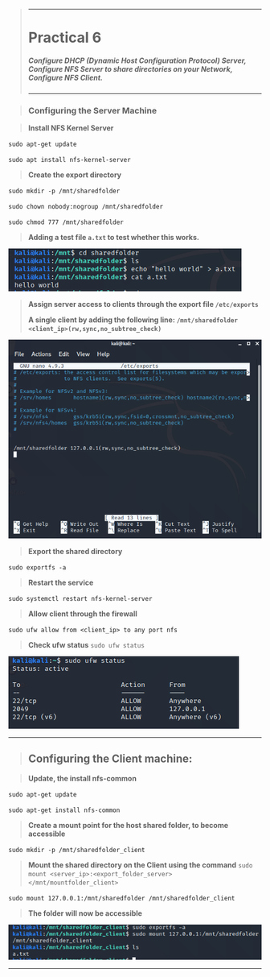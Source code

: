 >---
> # **Practical 6**
> ##### Configure DHCP (Dynamic Host Configuration Protocol) Server, Configure NFS Server to share directories on your Network, Configure NFS Client.
>---

> ### **Configuring the Server Machine**

> **Install NFS Kernel Server**

`sudo apt-get update`

`sudo apt install nfs-kernel-server`

> **Create the export directory**

`sudo mkdir -p /mnt/sharedfolder`

`sudo chown nobody:nogroup /mnt/sharedfolder`

`sudo chmod 777 /mnt/sharedfolder`

> **Adding a test file `a.txt` to test whether this works.**

![Image](https://raw.githubusercontent.com/keane3pereira/LSA_Pracs/master/res/prac4/atxt.PNG)

> **Assign server access to clients through the export file `/etc/exports`**
> 
> **A single client by adding the following line:
`/mnt/sharedfolder <client_ip>(rw,sync,no_subtree_check)`**

![Image](https://raw.githubusercontent.com/keane3pereira/LSA_Pracs/master/res/prac4/etcexports.PNG)

> **Export the shared directory**

`sudo exportfs -a`

> **Restart the service**

`sudo systemctl restart nfs-kernel-server`

> **Allow client through the firewall**

`sudo ufw allow from <client_ip> to any port nfs`

> **Check ufw status**
`sudo ufw status`

![Image](https://raw.githubusercontent.com/keane3pereira/LSA_Pracs/master/res/prac4/ufwstatus.PNG)

___

> ## **Configuring the Client machine:**

> **Update, the install nfs-common**

`sudo apt-get update`

`sudo apt-get install nfs-common`

> **Create a mount point for the host shared folder, to become accessible**

`sudo mkdir -p /mnt/sharedfolder_client`

> **Mount the shared directory on the Client using the command**
`sudo mount <server_ip>:<export_folder_server> </mnt/mountfolder_client>`

`sudo mount 127.0.0.1:/mnt/sharedfolder /mnt/sharedfolder_client`

> **The folder will now be accessible**

![Image](https://raw.githubusercontent.com/keane3pereira/LSA_Pracs/master/res/prac4/clientatxt.PNG)

___
